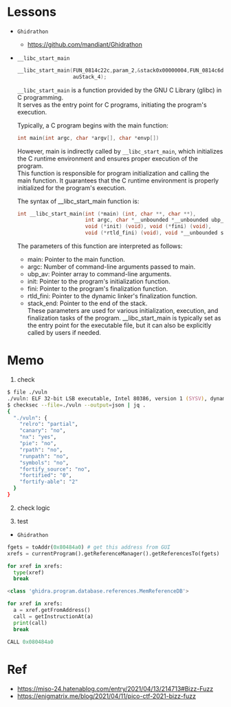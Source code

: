 # Lessons
- `Ghidrathon`
  - https://github.com/mandiant/Ghidrathon  

- `__libc_start_main`
  ```c
  __libc_start_main(FUN_0814c22c,param_2,&stack0x00000004,FUN_0814c6d0,FUN_0814c730,param_1,
                    auStack_4);
  ```
  `__libc_start_main` is a function provided by the GNU C Library (glibc) in C programming.  
  It serves as the entry point for C programs, initiating the program's execution.  

  Typically, a C program begins with the main function:  

  ```C
  int main(int argc, char *argv[], char *envp[])
  ```
  However, main is indirectly called by `__libc_start_main`, which initializes the C runtime environment and ensures proper execution of the program.  
  This function is responsible for program initialization and calling the main function. It guarantees that the C runtime environment is properly initialized for the program's execution.

  The syntax of __libc_start_main function is:
  ```c
  int __libc_start_main(int (*main) (int, char **, char **),
                        int argc, char *__unbounded *__unbounded ubp_av,
                        void (*init) (void), void (*fini) (void),
                        void (*rtld_fini) (void), void *__unbounded stack_end);
  ```
  The parameters of this function are interpreted as follows:

  - main: Pointer to the main function.  
  - argc: Number of command-line arguments passed to main.  
  - ubp_av: Pointer array to command-line arguments.  
  - init: Pointer to the program's initialization function.  
  - fini: Pointer to the program's finalization function.  
  - rtld_fini: Pointer to the dynamic linker's finalization function.  
  - stack_end: Pointer to the end of the stack.  
  These parameters are used for various initialization, execution, and finalization tasks of the program. __libc_start_main is typically set as the entry point for the executable file, but it can also be explicitly called by users if needed.


# Memo
1. check
```zsh
$ file ./vuln
./vuln: ELF 32-bit LSB executable, Intel 80386, version 1 (SYSV), dynamically linked, interpreter /lib/ld-linux.so.2, for GNU/Linux 3.2.0, BuildID[sha1]=836e2f666bd53c2307bff4801d330e444556a006, stripped
$ checksec --file=./vuln --output=json | jq .
{
  "./vuln": {
    "relro": "partial",
    "canary": "no",
    "nx": "yes",
    "pie": "no",
    "rpath": "no",
    "runpath": "no",
    "symbols": "no",
    "fortify_source": "no",
    "fortified": "0",
    "fortify-able": "2"
  }
}
```

2. check logic

3. test
- `Ghidrathon`
```py
fgets = toAddr(0x80484a0) # get this address from GUI
xrefs = currentProgram().getReferenceManager().getReferencesTo(fgets)

for xref in xrefs:
  type(xref)
  break

<class 'ghidra.program.database.references.MemReferenceDB'>

for xref in xrefs:
  a = xref.getFromAddress()
  call = getInstructionAt(a)
  print(call)
  break
  
CALL 0x080484a0
```

# Ref  
- https://miso-24.hatenablog.com/entry/2021/04/13/214713#Bizz-Fuzz
- https://enigmatrix.me/blog/2021/04/11/pico-ctf-2021-bizz-fuzz